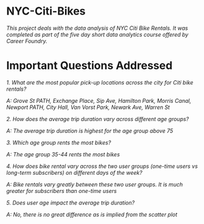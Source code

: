 # NYC-Citi-Bikes

_This project deals with the data analysis of NYC Citi Bike Rentals. It was completed as part of the five day short data analytics course offered by Career Foundry._

# Important Questions Addressed

_1. What are the most popular pick-up locations across the city for Citi bike rentals?_

_A: Grove St PATH, Exchange Place, Sip Ave, Hamilton Park, Morris Canal, Newport PATH, City Hall, Van Vorst Park, Newark Ave, Warren St_

_2. How does the average trip duration vary across different age groups?_

_A: The average trip duration is highest for the age group above 75_

_3. Which age group rents the most bikes?_

_A: The age group 35-44 rents the most bikes_

_4. How does bike rental vary across the two user groups (one-time users vs long-term subscribers) on different days of the week?_

_A: Bike rentals vary greatly between these two user groups. It is much greater for subscribers than one-time users_

_5. Does user age impact the average trip duration?_

_A: No, there is no great difference as is implied from the scatter plot_
